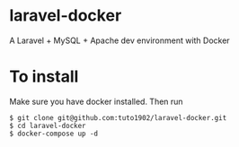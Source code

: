 # laravel-docker
A Laravel + MySQL + Apache dev environment with Docker

# To install
Make sure you have docker installed. Then run

````
$ git clone git@github.com:tuto1902/laravel-docker.git
$ cd laravel-docker
$ docker-compose up -d
````
